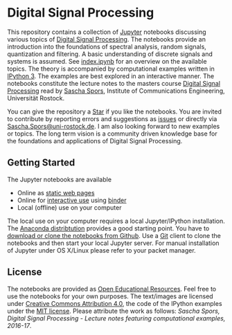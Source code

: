 # Digital Signal Processing

This repository contains a collection of [Jupyter](https://jupyter.org/) notebooks discussing various topics of [Digital Signal Processing](https://en.wikipedia.org/wiki/Digital_signal_processing). The notebooks provide an introduction into the foundations of spectral analysis, random signals, quantization and filtering. A basic understanding of discrete signals and systems is assumed. See [index.ipynb](http://nbviewer.ipython.org/github/spatialaudio/digital-signal-processing-lecture/blob/master/index.ipynb) for an overview on the available topics. The theory is accompanied by computational examples written in [IPython 3](http://ipython.org/). The examples are best explored in an interactive manner. The notebooks constitute the lecture notes to the masters course [Digital Signal Processing](http://www.int.uni-rostock.de/Digitale-Signalverarbeitung.48.0.html) read by [Sascha Spors](http://www.int.uni-rostock.de/Staff-Info.23+B6JmNIYXNoPWUxOTliMTNjY2U2MDcyZjJiZTI0YTc4MmFkYTE5NjQzJnR4X2pwc3RhZmZfcGkxJTVCYmFja0lkJTVEPTMmdHhfanBzdGFmZl9waTElNUJzaG93VWlkJTVEPTExMQ__.0.html), Institute of Communications Engineering, Universität Rostock.

You can give the repository a [Star](https://github.com/spatialaudio/digital-signal-processing-lecture/stargazers) if you like the notebooks. You are invited to contribute by reporting errors and suggestions as [issues](https://github.com/spatialaudio/digital-signal-processing-lecture/issues) or directly via [Sascha.Spors@uni-rostock.de](mailto:Sascha.Spors@uni-rostock.de). I am also looking forward to new examples or topics. The long term vision is a community driven knowledge base for the foundations and applications of Digital Signal Processing.


## Getting Started

The Jupyter notebooks are available

* Online as [static web pages](http://nbviewer.ipython.org/github/spatialaudio/digital-signal-processing-lecture/blob/master/index.ipynb)
* Online for [interactive use](https://mybinder.org/v2/gh/spatialaudio/digital-signal-processing-lecture/master?filepath=index.ipynb) using [binder](http://mybinder.org/)
* Local (offline) use on your computer

The local use on your computer requires a local Jupyter/IPython installation. The [Anaconda distribtution](https://www.continuum.io/downloads) provides a good starting point. You have to [download or clone the notebooks from Github](http://github.com/spatialaudio/digital-signal-processing-lecture). Use a [Git](http://git-scm.org/) client to clone the notebooks and then start your local Jupyter server. For manual installation of Jupyter under OS X/Linux please refer to your packet manager.


## License

The notebooks are provided as [Open Educational Resources](https://en.wikipedia.org/wiki/Open_educational_resources). Feel free to use the notebooks for your own purposes. The text/images are licensed under [Creative Commons Attribution 4.0](https://creativecommons.org/licenses/by/4.0/), the code of the IPython examples under the [MIT license](https://opensource.org/licenses/MIT). Please attribute the work as follows: *Sascha Spors, Digital Signal Processing - Lecture notes featuring computational examples, 2016-17*.
